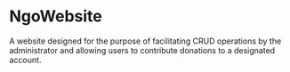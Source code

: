 # NgoWebsite
A website designed for the purpose of facilitating CRUD operations by the administrator and allowing users to contribute donations to a designated account.
